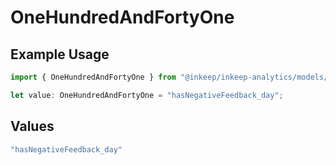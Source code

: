 # OneHundredAndFortyOne

## Example Usage

```typescript
import { OneHundredAndFortyOne } from "@inkeep/inkeep-analytics/models/operations";

let value: OneHundredAndFortyOne = "hasNegativeFeedback_day";
```

## Values

```typescript
"hasNegativeFeedback_day"
```